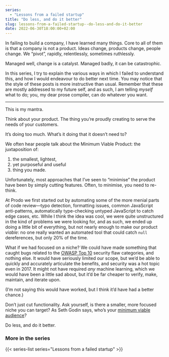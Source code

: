 ```yaml
---
series:
  - "Lessons from a failed startup"
title: "Do less, and do it better"
slug: lessons-from-a-failed-startup--do-less-and-do-it-better
date: 2022-06-30T18:00:00+02:00
---
```


In failing to build a company, I have learned many things. Core to all of them is that a company is not a product. Ideas change, products change, people change. We “pivot”, rapidly, relentlessly, sometimes ruthlessly.

Managed well, change is a catalyst. Managed badly, it can be catastrophic.

In this series, I try to explain the various ways in which I failed to understand this, and how I would endeavour to do better next time. You may notice that the style of these posts is more instructive than usual. Remember that these are mostly addressed to my future self, and as such, I am telling _myself_ what to do; you, my dear prose compiler, can do whatever you want.

---

This is my mantra.

Think about your product. The thing you’re proudly creating to serve the needs of your customers.

It’s doing too much. What’s it doing that it doesn’t need to?

We often hear people talk about the Minimum Viable Product: the juxtaposition of:

1. the smallest, lightest,
2. yet purposeful and useful
3. thing you made.

Unfortunately, most approaches that I’ve seen to “minimise” the product have been by simply cutting features. Often, to minimise, you need to re-think.

At Prodo we first started out by automating some of the more menial parts of code review—typo detection, formatting issues, common JavaScript anti-patterns, automatically type-checking untyped JavaScript to catch edge cases, etc. While I think the idea was cool, we were quite unstructured in the kind of problems we were looking for, and as such, we ended up doing a little bit of everything, but not nearly enough to make our product _viable_: no one really wanted an automated tool that could catch `null` dereferences, but only 20% of the time.

What if we had focused on a niche? We could have made something that caught bugs related to the [OWASP Top 10](https://owasp.org/Top10/) security flaw categories, and nothing else. It would have seriously limited our scope, but we’d be able to quickly and accurately articulate the benefits, and security was a hot topic even in 2017. It might not have required _any_ machine learning, which we would have been a little sad about, but it’d be far cheaper to verify, make, maintain, and iterate upon.

(I’m not saying this would have worked, but I think it’d have had a better chance.)

Don’t just cut functionality. Ask yourself, is there a smaller, more focused niche you can target? As Seth Godin says, who’s your [minimum viable audience](https://seths.blog/2019/03/the-minimum-viable-audience-2/)?

Do less, and do it better.

### More in the series

{{< series-list series="Lessons from a failed startup" >}}
